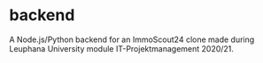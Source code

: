 # backend
A Node.js/Python backend for an ImmoScout24 clone made during Leuphana University module IT-Projektmanagement 2020/21.
